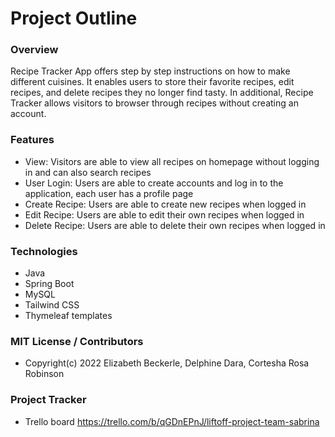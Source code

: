 # Project Outline

### Overview
Recipe Tracker App offers step by step instructions on how to make different cuisines. It enables users to store their favorite recipes, edit recipes, and delete recipes they no longer find tasty. In additional, Recipe Tracker allows visitors to browser through recipes without creating an account. 

### Features
* View: Visitors are able to view all recipes on homepage without logging in and can also search recipes
* User Login: Users are able to create accounts and log in to the application, each user has a profile page
* Create Recipe: Users are able to create new recipes when logged in
* Edit Recipe: Users are able to edit their own recipes when logged in
* Delete Recipe: Users are able to delete their own recipes when logged in

### Technologies
* Java
* Spring Boot
* MySQL
* Tailwind CSS
* Thymeleaf templates

### MIT License / Contributors
 * Copyright(c) 2022 Elizabeth Beckerle, Delphine Dara, Cortesha Rosa Robinson

### Project Tracker
* Trello board https://trello.com/b/qGDnEPnJ/liftoff-project-team-sabrina 
 
